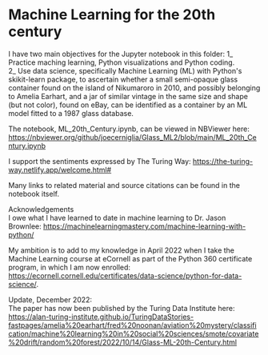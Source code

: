 # Machine Learning for the 20th century

I have two main objectives for the Jupyter notebook in this folder:
1_ Practice maching learning, Python visualizations and Python coding. <br />
2_ Use data science, specifically Machine Learning (ML) with Python's skikit-learn package, to ascertain whether a small semi-opaque glass container found on the island of Nikumaroro in 2010, and possibly belonging to Amelia Earhart, and a jar of similar vintage in the same size and shape (but not color), found on eBay, can be identified as a container by an ML model fitted to a 1987 glass database. <br />

The notebook, ML_20th_Century.ipynb, can be viewed in NBViewer here:
https://nbviewer.org/github/joecerniglia/Glass_ML2/blob/main/ML_20th_Century.ipynb

I support the sentiments expressed by The Turing Way:
https://the-turing-way.netlify.app/welcome.html#

Many links to related material and source citations can be found in the notebook 
itself.

Acknowledgements <br />
I owe what I have learned to date in machine learning to Dr. Jason Brownlee:
https://machinelearningmastery.com/machine-learning-with-python/

My ambition is to add to my knowledge in April 2022 when I take the Machine Learning course at eCornell as part of the Python 360 certificate program, in which I am now enrolled: 
https://ecornell.cornell.edu/certificates/data-science/python-for-data-science/.

Update, December 2022: <br />
The paper has now been published by the Turing Data Institute here: <br />
https://alan-turing-institute.github.io/TuringDataStories-fastpages/amelia%20earhart/fred%20noonan/aviation%20mystery/classification/machine%20learning%20in%20social%20sciences/smote/covariate%20drift/random%20forest/2022/10/14/Glass-ML-20th-Century.html


